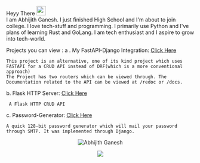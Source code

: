 Heyy There <img src = "https://media.giphy.com/media/hvRJCLFzcasrR4ia7z/giphy.gif" width = "25px;">
<br>
I am Abhijith Ganesh. I just finished High School and I'm about to join college.
I love tech-stuff and programming. I primarily use Python and I've plans of learning Rust and GoLang.
I am tech enthusiast and I aspire to grow into tech-world.

Projects you can view :
  a . My FastAPI-Django Integration:
    <a href = "https://github.com/AbhijithGanesh/FastAPI-Django-Integration"> Click Here </a>
    
    This project is an alternative, one of its kind project which uses FASTAPI for a CRUD API instead of DRF(which is a more conventional approach) 
    The Project has two routers which can be viewed through. The Documentation related to the API can be viewed at /redoc or /docs.
  b. Flask HTTP Server:
    <a href = "github.com/AbhijithGanesh/Flask-HTTP-Server"> Click Here </a>
     
     A Flask HTTP CRUD API
    
  c. Password-Generator:
    <a href = "https://github.com/AbhijithGanesh/Password-Generator-Django/"/> Click Here </a>
   
    A quick 128-bit password generator which will mail your password through SMTP. It was implemented through Django.
      


<p align="center"> 
<img src="https://github-readme-stats.vercel.app/api?username=AbhijithGanesh&show_icons=true&theme=gotham" alt="Abhijith Ganesh" />
</p>

<div align = 'center'>
<img src = "https://github-readme-stats.vercel.app/api/top-langs/?username=AbhijithGanesh&theme=gotham"/>
</div>




